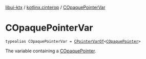 [libui-ktx](../index.md) / [kotlinx.cinterop](index.md) / [COpaquePointerVar](./-c-opaque-pointer-var.md)

# COpaquePointerVar

`typealias COpaquePointerVar = `[`CPointerVarOf`](-c-pointer-var-of/index.md)`<`[`COpaquePointer`](-c-opaque-pointer.md)`>`

The variable containing a [COpaquePointer](-c-opaque-pointer.md).

